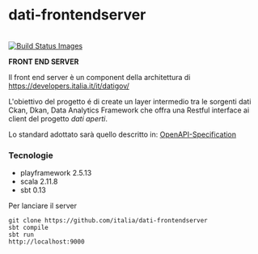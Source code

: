 # dati-frontendserver
<br />
<a href="https://travis-ci.com/italia/dati-frontendserver">
<img title="Build Status Images" src="https://api.travis-ci.com/italia/dati-frontendserver.svg?token=sdc8mJz3EyP3LyxtXjxQ">
</a>

**FRONT END SERVER** 

Il front end server è un component della architettura di 
https://developers.italia.it/it/datigov/

L'obiettivo del progetto é di create un layer intermedio tra le sorgenti dati Ckan, Dkan, Data Analytics Framework
che offra una Restful interface ai client del progetto _dati aperti_.

Lo standard adottato sarà quello descritto in:
[OpenAPI-Specification](https://github.com/OAI/OpenAPI-Specification)

### Tecnologie ###
 - playframework 2.5.13 
 - scala 2.11.8 
 - sbt 0.13 

Per lanciare il server
```
git clone https://github.com/italia/dati-frontendserver
sbt compile
sbt run
http://localhost:9000
```


 


